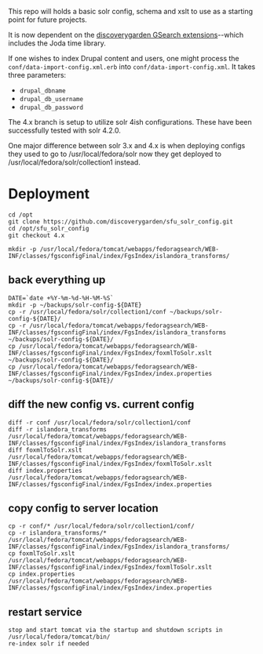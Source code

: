 This repo will holds a basic solr config, schema and xslt to use as a starting point for future projects.

It is now dependent on the [discoverygarden GSearch extensions](https://github.com/discoverygarden/dgi_gsearch_extensions)--which includes the Joda time library.

If one wishes to index Drupal content and users, one might process the `conf/data-import-config.xml.erb` into `conf/data-import-config.xml`. It takes three parameters:
* `drupal_dbname`
* `drupal_db_username`
* `drupal_db_password`

The 4.x branch is setup to utilize solr 4ish configurations. These have been successfully tested with solr 4.2.0.

One major difference between solr 3.x and 4.x is when deploying configs they used to go to /usr/local/fedora/solr now they get deployed to /usr/local/fedora/solr/collection1 instead.

# Deployment
```
cd /opt
git clone https://github.com/discoverygarden/sfu_solr_config.git
cd /opt/sfu_solr_config
git checkout 4.x

mkdir -p /usr/local/fedora/tomcat/webapps/fedoragsearch/WEB-INF/classes/fgsconfigFinal/index/FgsIndex/islandora_transforms/
```
## back everything up
```
DATE=`date +%Y-%m-%d-%H-%M-%S`
mkdir -p ~/backups/solr-config-${DATE}
cp -r /usr/local/fedora/solr/collection1/conf ~/backups/solr-config-${DATE}/
cp -r /usr/local/fedora/tomcat/webapps/fedoragsearch/WEB-INF/classes/fgsconfigFinal/index/FgsIndex/islandora_transforms ~/backups/solr-config-${DATE}/
cp /usr/local/fedora/tomcat/webapps/fedoragsearch/WEB-INF/classes/fgsconfigFinal/index/FgsIndex/foxmlToSolr.xslt ~/backups/solr-config-${DATE}/
cp /usr/local/fedora/tomcat/webapps/fedoragsearch/WEB-INF/classes/fgsconfigFinal/index/FgsIndex/index.properties ~/backups/solr-config-${DATE}/
```
## diff the new config vs. current config
```
diff -r conf /usr/local/fedora/solr/collection1/conf
diff -r islandora_transforms /usr/local/fedora/tomcat/webapps/fedoragsearch/WEB-INF/classes/fgsconfigFinal/index/FgsIndex/islandora_transforms
diff foxmlToSolr.xslt /usr/local/fedora/tomcat/webapps/fedoragsearch/WEB-INF/classes/fgsconfigFinal/index/FgsIndex/foxmlToSolr.xslt
diff index.properties /usr/local/fedora/tomcat/webapps/fedoragsearch/WEB-INF/classes/fgsconfigFinal/index/FgsIndex/index.properties
```
## copy config to server location
```
cp -r conf/* /usr/local/fedora/solr/collection1/conf/
cp -r islandora_transforms/* /usr/local/fedora/tomcat/webapps/fedoragsearch/WEB-INF/classes/fgsconfigFinal/index/FgsIndex/islandora_transforms/
cp foxmlToSolr.xslt /usr/local/fedora/tomcat/webapps/fedoragsearch/WEB-INF/classes/fgsconfigFinal/index/FgsIndex/foxmlToSolr.xslt
cp index.properties /usr/local/fedora/tomcat/webapps/fedoragsearch/WEB-INF/classes/fgsconfigFinal/index/FgsIndex/index.properties
```
## restart service
```
stop and start tomcat via the startup and shutdown scripts in /usr/local/fedora/tomcat/bin/
re-index solr if needed
```
